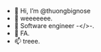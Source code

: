 - 👋 Hi, I’m @thuongbignose
- 👀 weeeeeee.
- 🌱 Software engineer -</>-.
- 💞️ FA. 
- 📫 <span style="background-color: '#3a90d3'">treee</span>.
<!---
ThomasHandlag/thuongbignose is a ✨ special ✨ repository because its `README.md` (this file) appears on your GitHub profile.
You can click the Preview link to take a look at your changes.
--->
